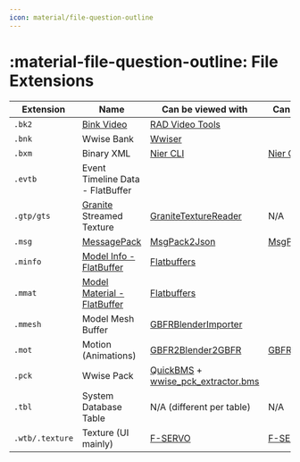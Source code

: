 ```yaml
---
icon: material/file-question-outline
---
```


# :material-file-question-outline: File Extensions

| Extension | Name                       | Can be viewed with   | Can be edited with |
| ----------|----------------------------|----------------------|--------------------|
| `.bk2`    | [Bink Video](https://www.radgametools.com/bnkmain.htm) | [RAD Video Tools](https://www.radgametools.com/bnkdown.htm)
| `.bnk`    | Wwise Bank                 | [Wwiser](https://github.com/bnnm/wwiser)  |
| `.bxm`    | Binary XML                 | [Nier CLI](https://github.com/ArthurHeitmann/nier_cli/releases) | [Nier CLI](https://github.com/ArthurHeitmann/nier_cli/releases) |
| `.evtb`   | Event Timeline Data - FlatBuffer |                |
| `.gtp/gts`| [Granite](https://unity.com/products/granite-sdk) Streamed Texture | [GraniteTextureReader](https://github.com/Nenkai/GraniteTextureReader) | N/A |
| `.msg`    | [MessagePack](https://msgpack.org/index.html)  | [MsgPack2Json](https://github.com/WistfulHopes/MsgPack2Json) | [MsgPack2Json](https://github.com/WistfulHopes/MsgPack2Json)
| `.minfo`  | [Model Info - FlatBuffer](https://github.com/Nenkai/010GameTemplates/blob/main/Cygames/Granblue%20Fantasy%20-%20Relink/MInfo_ModelInfo.fbs)   | [Flatbuffers](https://github.com/google/flatbuffers/releases/)
| `.mmat`   | [Model Material - FlatBuffer](https://github.com/Nenkai/010GameTemplates/blob/main/Cygames/Granblue%20Fantasy%20-%20Relink/MMat_ModelMaterial.fbs) | [Flatbuffers](https://github.com/google/flatbuffers/releases/)
| `.mmesh`  | Model Mesh Buffer          | [GBFRBlenderImporter](https://github.com/WistfulHopes/GBFRBlenderImporter/releases) | 
| `.mot`    | Motion (Animations)        | [GBFR2Blender2GBFR](https://github.com/WistfulHopes/GBFR2Blender2GBFR) | [GBFR2Blender2GBFR](https://github.com/WistfulHopes/GBFR2Blender2GBFR)  |
| `.pck`    | Wwise Pack                 | [QuickBMS](https://aluigi.altervista.org/quickbms.htm) + [wwise_pck_extractor.bms](https://github.com/bnnm/wwiser-utils/blob/master/scripts/wwise_pck_extractor.bms) | 
| `.tbl`    | System Database Table | N/A (different per table) | N/A |
| `.wtb/.texture` | Texture (UI mainly)        | [F-SERVO](https://github.com/ArthurHeitmann/F-SERVO) | [F-SERVO](https://github.com/ArthurHeitmann/F-SERVO)  |